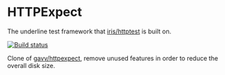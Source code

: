 # HTTPExpect

The underline test framework that [iris/httptest](https://github.com/kataras/iris) is built on.

[![Build status](https://api.travis-ci.org/iris-contrib/httpexpect.svg?branch=master&style=flat-square)](https://travis-ci.org/iris-contrib/httpexpect)

Clone of [gavv/httpexpect](https://github.com/gavv/httpexpect), remove unused features in order to reduce the overall disk size. 
